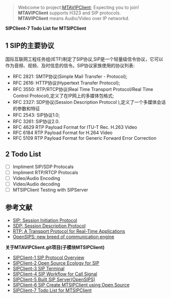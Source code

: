 > Webcome to project:[MTAVIPClient](https://www.github.com/MTMediaDev/MTAVIPClient); Expecting you to join!
> **MTAVIPClient** supports H323 and SIP protocols.   
> **MTAVIPClient** means Audio/Video over IP networkd.  

**SIPClient-7 Todo List for MTSIPClient** 
## 1 SIP的主要协议
国际互联网工程任务组(IETF)制定了SIP协议,SIP是一个轻量级信令协议，它可以作为音频、视频、及时信息的信令。SIP协议家族使用的协议列表:
- RFC 2821: SMTP协议(Simple Mail Transfer - Protocol);
- RFC 2616: HTTP协议(Hypertext Transfer Protocol);
- RFC 3550: RTP/RTCP协议(Real Time Transport Protocol/Real Time Control Protocol),定义了在IP网上的多媒体包格式;
- RFC 2327: SDP协议(Session Description Protocol ),定义了一个多媒体会话的参数和特征
- RFC 2543: SIP协议1.0;
- RFC 3261: SIP协议2.0.
- RFC 4629 RTP Payload Format for ITU-T Rec. H.263 Video 
- RFC 6184 RTP Payload Format for H.264 Video 
- RFC 5109 RTP Payload Format for Generic Forward Error Correction

## 2 Todo List
- [ ] Impliment SIP/SDP Protocals
- [ ] Impliment RTP/RTCP Protocals
- [ ] Video/Audio Encoding
- [ ] Video/Audio decoding
- [ ] MTSIPClient Testing with SIPServer

## 参考文献
- [SIP: Session Initiation Protocol](https://tools.ietf.org/html/rfc3261)
- [SDP: Session Description Protocol](https://tools.ietf.org/html/rfc4566)
- [RTP: A Transport Protocol for Real-Time Applications](https://tools.ietf.org/html/rfc3550)
- [OpenSIPS: new breed of communication engine](http://opensips.org/)

**关于MTAVIPClient.git项目(子模块MTSIPClient)**
- [SIPClient-1 SIP Protocol Overview](/doc/cn/MTSIPClient/1-SIP-Protocol-Overview.md)
- [SIPClient-2 Open Source Ecology for SIP](/doc/cn/MTSIPClient/2-Open-Source-Ecology-for-SIP.md)
- [SIPClient-3 SIP Terminal](/doc/cn/MTSIPClient/3-SIP-Terminal.md)
- [SIPClient-4 SIP Workflow for Call Signal](/doc/cn/MTSIPClient/4-SIP-Workflow-for-Call-Signal.md)
- [SIPClient-5 Built SIP Server(OpenSIPS)](/doc/cn/MTSIPClient/5-Built-SIP-Server(OpenSIPS).md)
- [SIPClient-6 SIP Create MTSIPClient using Open Source](/doc/cn/MTSIPClient/6-SIP-Create-MTSIPClient-using-Open-Source.md)
- [SIPClient-7 Todo List for MTSIPClient](/doc/cn/MTSIPClient/7-Todo-List-for-MTSIPClient.md)